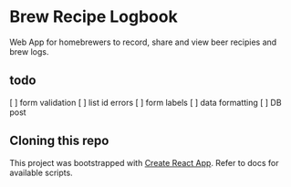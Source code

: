 # Brew Recipe Logbook

Web App for homebrewers to record, share and view beer recipies and brew logs.

## todo

[ ] form validation
[ ] list id errors
[ ] form labels
[ ] data formatting
[ ] DB post

## Cloning this repo

This project was bootstrapped with [Create React App](https://github.com/facebook/create-react-app). Refer to docs for available scripts.
